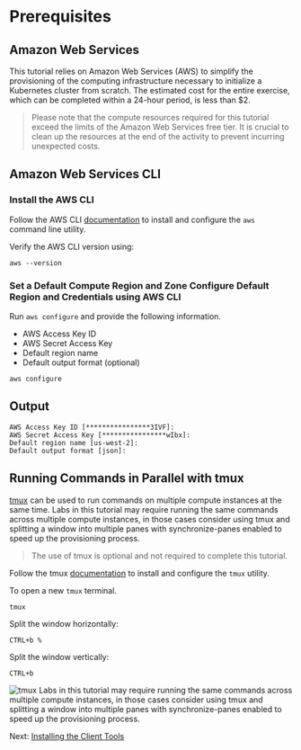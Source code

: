# Prerequisites

## Amazon Web Services

This tutorial relies on Amazon Web Services (AWS) to simplify the provisioning of the computing infrastructure necessary to initialize a Kubernetes cluster from scratch. The estimated cost for the entire exercise, which can be completed within a 24-hour period, is less than $2.

> Please note that the compute resources required for this tutorial exceed the limits of the Amazon Web Services free tier. It is crucial to clean up the resources at the end of the activity to prevent incurring unexpected costs.

## Amazon Web Services CLI

### Install the AWS CLI

Follow the AWS CLI [documentation](https://aws.amazon.com/cli/) to install and configure the `aws` command line utility.

Verify the AWS CLI version using:

```
aws --version
```

### Set a Default Compute Region and Zone Configure Default Region and Credentials using AWS CLI

Run `aws configure` and provide the following information.
* AWS Access Key ID
* AWS Secret Access Key
* Default region name
* Default output format (optional)

```
aws configure

```
## Output

```
AWS Access Key ID [****************3IVF]: 
AWS Secret Access Key [****************wIbx]: 
Default region name [us-west-2]: 
Default output format [json]: 
```

## Running Commands in Parallel with tmux

[tmux](https://github.com/tmux/tmux/wiki) can be used to run commands on multiple compute instances at the same time. Labs in this tutorial may require running the same commands across multiple compute instances, in those cases consider using tmux and splitting a window into multiple panes with synchronize-panes enabled to speed up the provisioning process.

> The use of tmux is optional and not required to complete this tutorial.

Follow the tmux [documentation](https://github.com/tmux/tmux/wiki/Getting-Started) to install and configure the `tmux` utility.

To open a new  `tmux` terminal.
```
tmux
```
Split the window horizontally:
```
CTRL+b %
```
Split the window vertically:
```
CTRL+b 
```
![tmux](image-1.png) Labs in this tutorial may require running the same commands across multiple compute instances, in those cases consider using tmux and splitting a window into multiple panes with synchronize-panes enabled to speed up the provisioning process.

Next: [Installing the Client Tools](02-client-tools.md)
